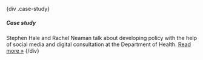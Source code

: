 {div .case-study}

##### Case study

Stephen Hale and Rachel Neaman talk about developing policy with the help of social media and digital consultation at the Department of Health. [Read more »](case-studies/open-policy/)
{/div}